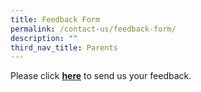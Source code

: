```yaml
---
title: Feedback Form
permalink: /contact-us/feedback-form/
description: ""
third_nav_title: Parents
---
```

Please click **[here](https://forms.cwp.gov.sg/peihwapresbyterianpri/FormG1982)** to send us your feedback.